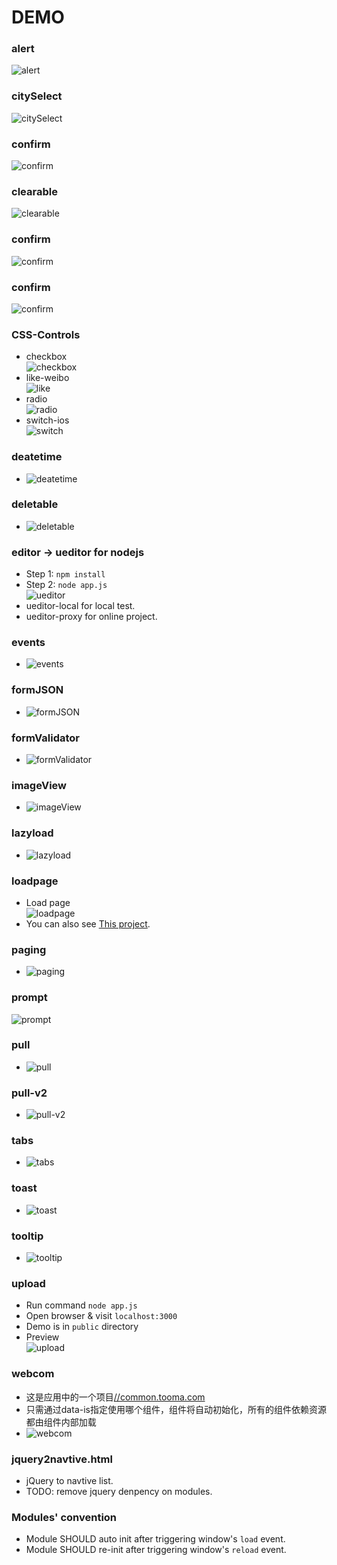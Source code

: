 # DEMO

### alert
![alert](./alert/demo.gif)

### citySelect
![citySelect](./citySelect/demo.gif)

### confirm
![confirm](./confirm/demo.gif)

### clearable
![clearable](./clearable/demo.gif)

### confirm
![confirm](./confirm/demo.gif)

### confirm
![confirm](./confirm/demo.gif)

### CSS-Controls
* checkbox <br> ![checkbox](./CSS-Controls/checkbox/demo.gif)
* like-weibo <br> ![like](./CSS-Controls/like/demo.gif)
* radio <br>  ![radio](./CSS-Controls/radio/demo.png)
* switch-ios <br> ![switch](./CSS-Controls/switch/demo.gif)

### deatetime
* ![deatetime](./deatetime/demo.png)

### deletable
* ![deletable](./deletable/demo.gif)

### editor -> ueditor for nodejs

* Step 1: `npm install`
* Step 2: `node app.js` <br> ![ueditor](./editor/ueditor/demo.gif)
* ueditor-local for local test.
* ueditor-proxy for online project.

### events
* ![events](./events/demo.gif)

### formJSON
* ![formJSON](./formJSON/demo.png)

### formValidator
* ![formValidator](./formValidator/demo.png)

### imageView
* ![imageView](./imageView/demo.png)

### lazyload
* ![lazyload](./lazyload/demo.gif)

### loadpage
* Load page <br> ![loadpage](./loadpage/demo.gif)
* You can also see [This project](https://github.com/zhoukekestar/mobilebone).

### paging
* ![paging](./paging/demo.gif)

### prompt
![prompt](./prompt/demo.gif)

### pull
* ![pull](./pull/demo.gif)

### pull-v2
* ![pull-v2](./pull-v2/demo.gif)

### tabs
* ![tabs](./tabs/demo.gif)

### toast
* ![toast](./toast/demo.gif)

### tooltip
* ![tooltip](./tooltip/demo.gif)

### upload
* Run command `node app.js`
* Open browser & visit `localhost:3000`
* Demo is in `public` directory
* Preview <br> ![upload](./upload/demo.gif)

### webcom
* 这是应用中的一个项目[//common.tooma.com](http://common.toomao.com/webcoms/)
* 只需通过data-is指定使用哪个组件，组件将自动初始化，所有的组件依赖资源都由组件内部加载
* ![webcom](./webcom/demo.png)

### jquery2navtive.html
* jQuery to navtive list.
* TODO: remove jquery denpency on modules.

### Modules' convention
* Module SHOULD auto init after triggering window's `load` event.
* Module SHOULD re-init after triggering window's `reload` event.
